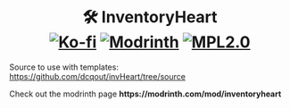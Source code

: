 <h1 align="center">🛠️ InventoryHeart<br>
<a href="https://ko-fi.com/dcqout"><img src="https://img.shields.io/badge/Support me-kofi.svg?logo=ko-fi&label=Ko-fi&style=flat&color=white&suffix=%20&logoColor=white&labelColor=ff5e5b" alt="Ko-fi"></a>
<a href="https://modrinth.com/mod/inventoryheart"><img src="https://img.shields.io/modrinth/dt/inventory+?logo=modrinth&label=Modrinth&style=flat&color=5ca424&suffix=%20&labelColor=black" alt="Modrinth"></a>
<a href="https://github.com/dcqout/invHeart"><img src=https://img.shields.io/badge/License-MPL2.0-blue.svg alt="MPL2.0"></a>
</h1>

Source to use with templates: https://github.com/dcqout/invHeart/tree/source
<p>Check out the modrinth page <strong>https://modrinth.com/mod/inventoryheart</strong></p>
